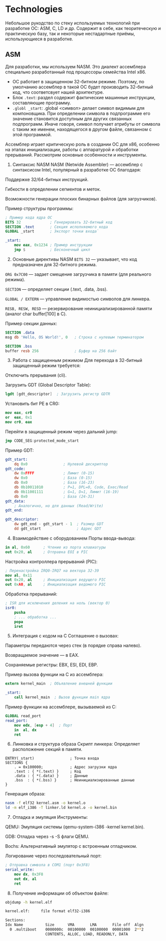 # Technologies
 
Небольшое рукодство по стеку используемых технологий при разработке ОС: ASM, C, LD и др. Содержит в себе, как теоритеческую и практическую базу, так и некоторые нестадартные приёмы, использующиеся в разработке. 

## ASM

Для разработки, мы используем NASM. Это диалект ассемблера специально разработанный под процессоры семейства Intel x86.
- ОС работает в защищенном 32-битном режиме. Поэтому, по умолчанию ассемблер в такой ОС будет производить 32-битный код, что соответсвует нашей архитектуре.
- Блок ```.text```: раздел содержит фактические машинные инструкции, составляющие программу.
- ```.globl _start```: .global <символ> делает символ видимым для компоновщика. При определении символа в подпрограмме его значение становится доступным для других связанных подпрограмм. Иначе говоря, символ получает атрибуты от символа с таким же именем, находящегося в другом файле, связанном с этой программой.

Ассемблер играет критическую роль в создании ОС для x86, особенно на этапах инициализации, работы с аппаратурой и обработки прерываний. Рассмотрим основные особенности и инструменты.

1. Синтаксис NASM
NASM (Netwide Assembler) — ассемблер с синтаксисом Intel, популярный в разработке ОС благодаря:

Поддержке 32/64-битных инструкций.

Гибкости в определении сегментов и меток.

Возможности генерации плоских бинарных файлов (для загрузчиков).

Пример структуры программы:

```nasm
; Пример кода ядра ОС
BITS 32             ; Генерировать 32-битный код
SECTION .text       ; Секция исполняемого кода
GLOBAL _start       ; Экспорт точки входа`

_start:
    mov eax, 0x1234 ; Пример инструкции
    jmp $           ; Бесконечный цикл
```

2. Основные директивы NASM
```BITS 32``` — указывает, что код предназначен для 32-битного режима.

```ORG 0x7C00``` — задает смещение загрузчика в памяти (для реального режима).

```SECTION``` — определяет секции (.text, .data, .bss).

```GLOBAL / EXTERN``` — управление видимостью символов для линкера.

```RESB, RESW, RESD``` — резервирование неинициализированной памяти (аналог char buffer[100] в C).

Пример секции данных:

```nasm
SECTION .data
msg db 'Hello, OS World!', 0   ; Строка с нулевым терминатором

SECTION .bss
buffer resb 256                ; Буфер на 256 байт
```

3. Работа с защищенным режимом
Для перехода в 32-битный защищенный режим требуется:

Отключить прерывания (cli).

Загрузить GDT (Global Descriptor Table):
```nasm
lgdt [gdt_descriptor]  ; Загрузить регистр GDTR
```

Установить бит PE в CR0:
```nasm
mov eax, cr0
or  eax, 0x1
mov cr0, eax
```

Перейти в защищенный режим через дальний jump:
```nasm
jmp CODE_SEG:protected_mode_start
```

Пример GDT:
```nasm
gdt_start:
    dq 0x0                ; Нулевой дескриптор
gdt_code:
    dw 0xFFFF             ; Лимит (0-15)
    dw 0x0                ; База (0-15)
    db 0x0                ; База (16-23)
    db 0b10011010         ; P=1, DPL=0, Code, Exec/Read
    db 0b11001111         ; G=1, D=1, Лимит (16-19)
    db 0x0                ; База (24-31)
gdt_data:
    ; Аналогично, но для данных (Read/Write)
gdt_end:

gdt_descriptor:
    dw gdt_end - gdt_start - 1  ; Размер GDT
    dd gdt_start                ; Адрес GDT
```

4. Взаимодействие с оборудованием
Порты ввода-вывода:
```nasm
in al, 0x60      ; Чтение из порта клавиатуры
out 0x20, al     ; Отправка EOI в PIC
```

Настройка контроллера прерываний (PIC):
```nasm
; Перенастройка IRQ0-IRQ7 на вектора 32-39
mov al, 0x11
out 0x20, al     ; Инициализация ведущего PIC
out 0xA0, al     ; Инициализация ведомого PIC
```

Обработка прерываний:
```nasm
; ISR для исключения деления на ноль (вектор 0)
isr0:
    pusha
    ; ... обработка ...
    popa
    iret
```

5. Интеграция с кодом на C
Соглашение о вызовах:

Параметры передаются через стек (в порядке справа налево).

Возвращаемое значение — в EAX.

Сохраняемые регистры: EBX, ESI, EDI, EBP.

Пример вызова функции на C из ассемблера:

```nasm
extern kernel_main  ; Объявление внешней функции

_start:
    call kernel_main  ; Вызов функции main ядра
```

Пример функции на ассемблере, вызываемой из C:
```nasm
GLOBAL read_port
read_port:
    mov edx, [esp + 4]  ; Порт
    in  al, dx
    ret
```

6. Линковка и структура образа
Скрипт линкера: Определяет расположение секций в памяти.

```ld
ENTRY(_start)                ; Точка входа
SECTIONS {
    . = 0x100000;            ; Адрес загрузки ядра
    .text : { *(.text) }     ; Код
    .data : { *(.data) }     ; Данные
    .bss  : { *(.bss) }      ; Неинициализированные данные
}
```

Генерация образа:

```bash
nasm -f elf32 kernel.asm -o kernel.o
ld -m elf_i386 -T linker.ld kernel.o -o kernel.bin
```

7. Отладка и эмуляция
Инструменты:

QEMU: Эмуляция системы (qemu-system-i386 -kernel kernel.bin).

GDB: Отладка через -s -S флаги QEMU.

Bochs: Альтернативный эмулятор с встроенным отладчиком.

Логирование через последовательный порт:

```nasm
; Отправка символа в COM1 (порт 0x3F8)
serial_write:
    mov dx, 0x3F8
    out dx, al
    ret
```

8. Получение информации об объектом файле:

```bash
objdump -h kernel.elf

kernel.elf:     file format elf32-i386

Sections:
Idx Name          Size      VMA       LMA       File off  Algn
  0 .multiboot    0000000c  00100000  00100000  00001000  2**2
                  CONTENTS, ALLOC, LOAD, READONLY, DATA
```                  